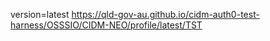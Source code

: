 version=latest
https://qld-gov-au.github.io/cidm-auth0-test-harness/OSSSIO/CIDM-NEO/profile/latest/TST
